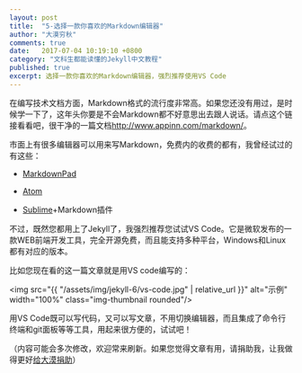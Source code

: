 ```yaml
---
layout: post
title:  "5-选择一款你喜欢的Markdown编辑器"
author: "大漠穷秋"
comments: true
date:   2017-07-04 10:19:10 +0800
category: "文科生都能读懂的Jekyll中文教程"
published: true
excerpt: 选择一款你喜欢的Markdown编辑器，强烈推荐使用VS Code
---
```


在编写技术文档方面，Markdown格式的流行度非常高。如果您还没有用过，是时候学一下了，这年头你要是不会Markdown都不好意思出去跟人说话。请点这个链接看看吧，很干净的一篇文档<a href="http://www.appinn.com/markdown/" target="_blank">http://www.appinn.com/markdown/</a>。

市面上有很多编辑器可以用来写Markdown，免费内的收费的都有，我曾经试过的有这些：

- <a href="http://markdownpad.com/" target="_blank">MarkdownPad</a>

- <a href="https://atom.io/" target="_blank">Atom</a>

- <a href="https://www.sublimetext.com/" target="_blank">Sublime</a>+Markdown插件

不过，既然您都用上了Jekyll了，我强烈推荐您试试VS Code。它是微软发布的一款WEB前端开发工具，完全开源免费，而且能支持多种平台，Windows和Linux都有对应的版本。

比如您现在看的这一篇文章就是用VS code编写的：

<img src="{{ "/assets/img/jekyll-6/vs-code.jpg" | relative_url }}" alt="示例" width="100%" class="img-thumbnail rounded"/>

用VS Code既可以写代码，又可以写文章，不用切换编辑器，而且集成了命令行终端和git面板等等工具，用起来很方便的，试试吧！

（内容可能会多次修改，欢迎常来刷新。如果您觉得文章有用，请捐助我，让我做得更好<a href="http://ChangfengHu.github.io/donate/index.html">给大漠捐助</a>）